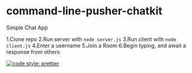 # command-line-pusher-chatkit
Simple Chat App

1.Clone repo
2.Run server with `node server.js`
3.Run client with `node client.js`
4.Enter a username
5.Join a Room
6.Begin typing, and await a response from others


[![code style: prettier](https://img.shields.io/badge/code_style-prettier-ff69b4.svg?style=flat-square)](https://github.com/prettier/prettier)
